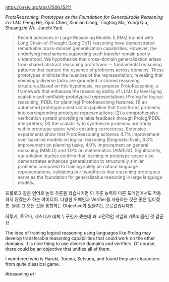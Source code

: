 https://arxiv.org/abs/2506.15211

*ProtoReasoning: Prototypes as the Foundation for Generalizable Reasoning in LLMs* (Feng He, Zijun Chen, Xinnian Liang, Tingting Ma, Yunqi Qiu, Shuangzhi Wu, Junchi Yan)

> Recent advances in Large Reasoning Models (LRMs) trained with Long Chain-of-Thought (Long CoT) reasoning have demonstrated remarkable cross-domain generalization capabilities. However, the underlying mechanisms supporting such transfer remain poorly understood. We hypothesize that cross-domain generalization arises from shared abstract reasoning prototypes -- fundamental reasoning patterns that capture the essence of problems across domains. These prototypes minimize the nuances of the representation, revealing that seemingly diverse tasks are grounded in shared reasoning structures.Based on this hypothesis, we propose ProtoReasoning, a framework that enhances the reasoning ability of LLMs by leveraging scalable and verifiable prototypical representations (Prolog for logical reasoning, PDDL for planning).ProtoReasoning features: (1) an automated prototype construction pipeline that transforms problems into corresponding prototype representations; (2) a comprehensive verification system providing reliable feedback through Prolog/PDDL interpreters; (3) the scalability to synthesize problems arbitrarily within prototype space while ensuring correctness. Extensive experiments show that ProtoReasoning achieves 4.7% improvement over baseline models on logical reasoning (Enigmata-Eval), 6.3% improvement on planning tasks, 4.0% improvement on general reasoning (MMLU) and 1.0% on mathematics (AIME24). Significantly, our ablation studies confirm that learning in prototype space also demonstrates enhanced generalization to structurally similar problems compared to training solely on natural language representations, validating our hypothesis that reasoning prototypes serve as the foundation for generalizable reasoning in large language models.

프롤로그 같은 언어로 논리 추론을 학습시키면 이 추론 능력이 다른 도메인에서도 작동하지 않겠는가 하는 아이디어. 다양한 도메인과 Verifier를 사용하는 것은 좋은 일이겠죠. 물론 그 모든 것을 통합하는 Objective가 있을지도 모르겠습니다만.

하루키, 토우마, 세츠나가 대체 누구인가 했는데 꽤 고전적인 게임의 캐릭터들인 것 같군요.

<english>
The idea of training logical reasoning using languages like Prolog may develop transferable reasoning capabilities that could work on the other domains. It is nice thing to use diverse domains and verifiers. Of course, there could be an objective that unifies all of them.

I wondered who is Haruki, Touma, Setsuna, and found they are characters from quite classical game.
</english>

#reasoning #rl 